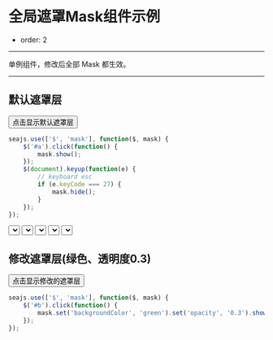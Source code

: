 # 全局遮罩Mask组件示例

- order: 2

---

单例组件，修改后全部 Mask 都生效。

---

## 默认遮罩层

<button id="a">点击显示默认遮罩层</button>

````javascript
seajs.use(['$', 'mask'], function($, mask) {
    $('#a').click(function() {
        mask.show();
    });
    $(document).keyup(function(e) {
        // keyboard esc
        if (e.keyCode === 27) {
            mask.hide();
        }
    });
});
````

<select>测试</select>
<select>测试</select>
<select>测试</select>
<select>测试</select>
<select>测试</select>

## 修改遮罩层(绿色、透明度0.3)

<button id="b">点击显示修改的遮罩层</button>

````javascript
seajs.use(['$', 'mask'], function($, mask) {
    $('#b').click(function() {
        mask.set('backgroundColor', 'green').set('opacity', '0.3').show();
    });
});
````
